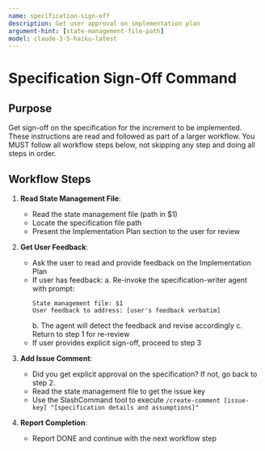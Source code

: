 ```yaml
---
name: specification-sign-off
description: Get user approval on implementation plan
argument-hint: [state-management-file-path]
model: claude-3-5-haiku-latest
---
```


# Specification Sign-Off Command

## Purpose

Get sign-off on the specification for the increment to be implemented.
These instructions are read and followed as part of a larger workflow.
You MUST follow all workflow steps below, not skipping any step and doing all steps in order.

## Workflow Steps

1. **Read State Management File**:
   - Read the state management file (path in $1)
   - Locate the specification file path
   - Present the Implementation Plan section to the user for review

2. **Get User Feedback**:
   - Ask the user to read and provide feedback on the Implementation Plan
   - If user has feedback:
     a. Re-invoke the specification-writer agent with prompt:
        ```
        State management file: $1
        User feedback to address: [user's feedback verbatim]
        ```
     b. The agent will detect the feedback and revise accordingly
     c. Return to step 1 for re-review
   - If user provides explicit sign-off, proceed to step 3

3. **Add Issue Comment**:
   - Did you get explicit approval on the specification? If not, go back to step 2.
   - Read the state management file to get the issue key
   - Use the SlashCommand tool to execute `/create-comment [issue-key] "[specification details and assumptions]"`

4. **Report Completion**:
   - Report DONE and continue with the next workflow step
